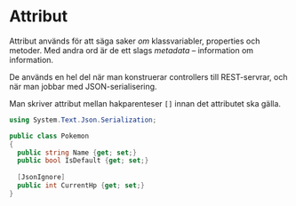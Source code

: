 # Attribut

Attribut används för att säga saker _om_ klassvariabler, properties och metoder. Med andra ord är de ett slags _metadata_ – information om information.

De används en hel del när man konstruerar controllers till REST-servrar, och när man jobbar med JSON-serialisering.

Man skriver attribut mellan hakparenteser `[]` innan det attributet ska gälla.

```csharp
using System.Text.Json.Serialization;

public class Pokemon
{
  public string Name {get; set;}
  public bool IsDefault {get; set;}
  
  [JsonIgnore]
  public int CurrentHp {get; set;}
}
```



